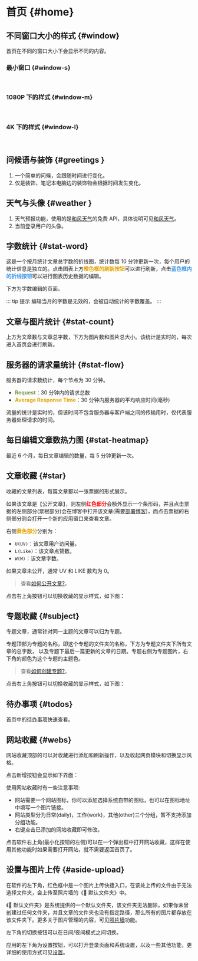 <script setup lang="ts">
import { onMounted } from 'vue'
import { info } from '../scripts/stat-api'

onMounted(() => {
  info()
})
</script>

# 首页 {#home}

## 不同窗口大小的样式 {#window}

首页在不同的窗口大小下会显示不同的内容。

### 最小窗口 {#window-s}

<br/>
<bl-theme-img light-img="../imgs/home/home_light_s.png" dark-img="../imgs/home/home_dark_s.png"/>

### 1080P 下的样式 {#window-m}

<br/>
<bl-theme-img light-img="../imgs/home/home_light.png" dark-img="../imgs/home/home_dark.png"/>

### 4K 下的样式 {#window-l}

<br/>
<bl-theme-img light-img="../imgs/home/home_light_4k.png" dark-img="../imgs/home/home_dark_4k.png"/>

## 问候语与装饰 {#greetings }

<bl-img src="../imgs/home/home_hello.png" width="350px" :shadow="false"/>

1. 一个简单的问候，会跟随时间进行变化。
2. 仅是装饰，笔记本电脑边的装饰物会根据时间发生变化。

## 天气与头像 {#weather }

<bl-img src="../imgs/weather/weather.png" width="400px" :shadow="false"/>
<bl-img src="../imgs/blossom/luban.png" width="150px" />

1. 天气预报功能，使用的是[和风天气](https://www.qweather.com/)的免费 API，具体说明可见[和风天气](./hefeng)。
2. 当前登录用户的头像。

## 字数统计 {#stat-word}

<bl-img src="../imgs/home/stat_word.png" width="700px" />

这是一个按月统计文章总字数的折线图，统计数每 10 分钟更新一次，每个用户的统计信息是独立的。点击图表上方<span style="color:#E3A300;font-weight: bold;">橙色框的刷新按钮</span>可以进行刷新，点击<span style="color:#3894E4;font-weight: bold;">蓝色框内的折线按钮</span>可以进行图表历史数据的编辑。

下方为字数编辑的页面。

<bl-img src="../imgs/home/stat_word_editor.png" width="700px" />

::: tip 提示
编辑当月的字数是无效的，会被自动统计的字数覆盖。
:::

## 文章与图片统计 {#stat-count}

<bl-img src="../imgs/home/stat_count.png" width="190px" :shadow="false" />

上方为文章数与文章总字数，下方为图片数和图片总大小。该统计是实时的，每次进入首页会进行刷新。

## 服务器的请求量统计 {#stat-flow}

<bl-img src="../imgs/home/stat_flow.png" width="700px" :shadow="false"  />

服务器的请求数统计，每个节点为 30 分钟。

- <span style="color:#779649;font-weight: bold;">Request</span>：30 分钟内的请求总数
- <span style="color:#E3A300;font-weight: bold;">Average Response Time</span>：30 分钟内服务器的平均响应时间(毫秒)

流量的统计是实时的，但该时间不包含服务器与客户端之间的传输用时，仅代表服务器处理请求的时间。

## 每日编辑文章数热力图 {#stat-heatmap}

<bl-img src="../imgs/home/stat_heatmap.png" width="700px" :shadow="false"  />

最近 6 个月，每日文章编辑的数量，每 5 分钟更新一次。

## 文章收藏 {#star}

<bl-img src="../imgs/home/star.png" width="450px" :shadow="false"  />

收藏的文章列表，每篇文章都以一张票据的形式展示。

如果该文章是【公开文章】，则左侧<span style="color:red;font-weight: bold;">红色部分</span>会额外显示一个条形码，并且点击票据的左侧部分(票根部分)会在博客中打开该文章(需要[部署博客](./deploy/blog))，而点击票据的右侧部分则会打开一个新的应用窗口来查看文章。

右侧<span style="color:#E3A300;font-weight: bold;">黄色部分</span>分别为：

- `U(UV)`：该文章用户访问量。
- `L(Like)`：该文章点赞数。
- `W(W)`：该文章字数。

如果文章未公开，通常 UV 和 LIKE 数均为 0。

> 查看[如何公开文章?](./article#article-open)。

点击右上角按钮可以切换收藏的显示样式，如下图：

<bl-img src="../imgs/home/star1.png" width="450px" :shadow="false"  />

## 专题收藏 {#subject}

<bl-img src="../imgs/home/subjects.png" width="430px" :shadow="true"  />

专题文章，通常针对同一主题的文章可以归为专题。

专题顶部为专题的名称，即这个专题的文件夹的名称，下方为专题文件夹下所有文章的总字数， 以及专题下最后一篇更新的文章的日期。专题右侧为专题图片，右下角的颜色为这个专题的主题色。

> 查看[如何创建专题?](./article#create-subject)。

点击右上角按钮可以切换收藏的显示样式，如下图：

<bl-img src="../imgs/home/subjects1.png" width="430px" :shadow="true"  />

## 待办事项 {#todos}

<bl-img src="../imgs/home/todos.png" width="650px"  />

首页中的[待办事项](./todo)快速查看。

## 网站收藏 {#webs}

<bl-img src="../imgs/home/web.png" width="350px" :shadow="false"  />

网站收藏顶部的可以对收藏进行添加和刷新操作，以及收起网页模块和切换显示风格。

<bl-img src="../imgs/home/web_title.png" width="350px" />

点击新增按钮会显示如下界面：

<bl-img src="../imgs/home/web_add.png" width="350px" />

使用网站收藏时有一些注意事项:

- 网站需要一个网站图标，你可以添加选择系统自带的图标，也可以在图标地址中填写一个图片链接。
- 网站类型分为日常(daily)，工作(work)，其他(other)三个分组，暂不支持添加分组功能。
- 右键点击已添加的网站收藏即可修改。

点击软件右上角(最小化按钮的左侧)可以在一个弹出框中打开网站收藏，这样在使用其他功能时如果需要打开网站，就不需要返回首页了。

## 设置与图片上传 {#aside-upload}

<div style="display:flex;">
<bl-img src="../imgs/home/file_upload.png" width="60px" />
<div>
在软件的左下角，红色框中是一个图片上传快捷入口，在该处上传的文件由于无法选择文件夹，会上传至照片墙的《🌌 默认文件夹》中。

《🌌 默认文件夹》是系统提供的一个默认文件夹，该文件夹无法删除，如果你未曾创建过任何文件夹，并且文章的文件夹也没有指定路径，那么所有的图片都存放在该文件夹下。更多关于图片管理的内容，可见[照片墙](./picture)功能。

左下角的切换按钮可以在日间/夜间模式之间切换。

应用的左下角为设置按钮，可以打开登录页面和系统设置，以及一些其他功能，更详细的使用方式可见[设置](./setting)。

</div>
</div>